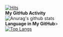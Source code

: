 [![Hits](https://hits.seeyoufarm.com/api/count/incr/badge.svg?url=https%3A%2F%2Fgithub.com%2FEqualLove%2FEqualLove&count_bg=%23C83DBD&title_bg=%234BC4C4&icon=&icon_color=%23E7E7E7&title=VISIT&edge_flat=true)](https://hits.seeyoufarm.com)<br>
<strong>My GitHub Activity</strong><br>
![Anurag's github stats](https://github-readme-stats.vercel.app/api?username=EqualLove&show_icons=true&theme=tokyonight)<br>
<strong>Language in My GitHub</strong>><br>
[![Top Langs](https://github-readme-stats.vercel.app/api/top-langs/?username=EqualLove&layout=compact)](https://github.com/anuraghazra/github-readme-stats)<br>
